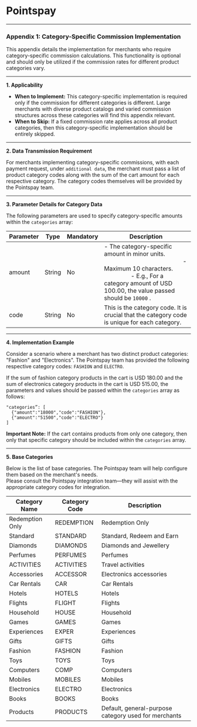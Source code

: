 # Pointspay

----

### **Appendix 1: Category-Specific Commission Implementation**

This appendix details the implementation for merchants who require category-specific commission calculations. This functionality is optional and should only be utilized if the commission rates for different product categories vary.

______ 

**1. Applicability**

- **When to Implement:** This category-specific implementation is required only if the commission for different categories is different. Large merchants with diverse product catalogs and varied commission structures across these categories will find this appendix relevant.
- **When to Skip:** If a fixed commission rate applies across all product categories, then this category-specific implementation should be entirely skipped.

-------

**2. Data Transmission Requirement**

For merchants implementing category-specific commissions, with each payment request, under `additional data`, the merchant must pass a list of product category codes along with the sum of the cart amount for each respective category. The category codes themselves will be provided by the Pointspay team.

------

**3. Parameter Details for Category Data**

The following parameters are used to specify category-specific amounts within the `categories` array:

| Parameter | Type   | Mandatory | Description                                                                                                                                                                                                                                        |
| --------- | ------ | --------- | -------------------------------------------------------------------------------------------------------------------------------------------------------------------------------------------------------------------------------------------------- |
| amount    | String | No        | - The category-specific amount in minor units.                                                                - Maximum 10 characters.                           - E.g., For a category amount of USD 100.00, the value passed should be `10000` . |
| code      | String | No        | This is the category code. It is crucial that the category code is unique for each category.                                                                                                                                                       |

-----

**4. Implementation Example**

Consider a scenario where a merchant has two distinct product categories: "Fashion" and "Electronics". The Pointspay team has provided the following respective category codes: `FASHION` and `ELECTRO`.

If the sum of fashion category products in the cart is USD 180.00 and the sum of electronics category products in the cart is USD 515.00, the parameters and values should be passed within the `categories` array as follows:

```
"categories”: [
  {"amount":"18000","code":"FASHION"},
  {"amount":"51500","code":"ELECTRO"}
]
```

**Important Note:** If the cart contains products from only one category, then only that specific category should be included within the `categories` array.

-----

**5. Base Categories**

Below is the list of base categories. The Pointspay team will help configure them based on the merchant's needs.  
Please consult the Pointspay integration team—they will assist with the appropriate category codes for integration.

| Category Name   | Category Code | Description                                          |
| --------------- | ------------- | ---------------------------------------------------- |
| Redemption Only | REDEMPTION    | Redemption Only                                      |
| Standard        | STANDARD      | Standard, Redeem and Earn                            |
| Diamonds        | DIAMONDS      | Diamonds and Jewellery                               |
| Perfumes        | PERFUMES      | Perfumes                                             |
| ACTIVITIES      | ACTIVITIES    | Travel activities                                    |
| Accessories     | ACCESSOR      | Electronics accessories                              |
| Car Rentals     | CAR           | Car Rentals                                          |
| Hotels          | HOTELS        | Hotels                                               |
| Flights         | FLIGHT        | Flights                                              |
| Household       | HOUSE         | Household                                            |
| Games           | GAMES         | Games                                                |
| Experiences     | EXPER         | Experiences                                          |
| Gifts           | GIFTS         | Gifts                                                |
| Fashion         | FASHION       | Fashion                                              |
| Toys            | TOYS          | Toys                                                 |
| Computers       | COMP          | Computers                                            |
| Mobiles         | MOBILES       | Mobiles                                              |
| Electronics     | ELECTRO       | Electronics                                          |
| Books           | BOOKS         | Books                                                |
| Products        | PRODUCTS      | Default, general-purpose category used for merchants |
